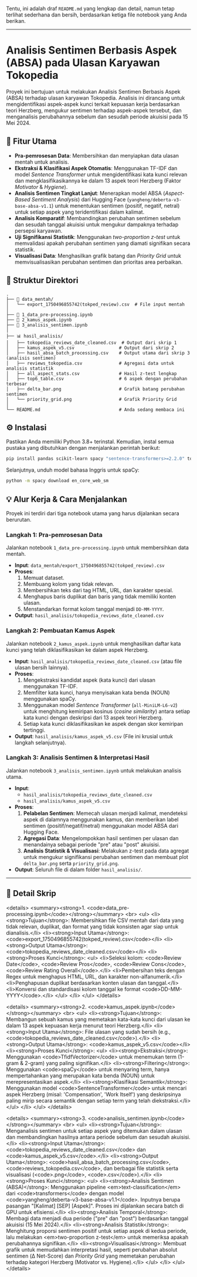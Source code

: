 Tentu, ini adalah draf `README.md` yang lengkap dan detail, namun tetap terlihat sederhana dan bersih, berdasarkan ketiga file notebook yang Anda berikan.

-----

# Analisis Sentimen Berbasis Aspek (ABSA) pada Ulasan Karyawan Tokopedia

Proyek ini bertujuan untuk melakukan Analisis Sentimen Berbasis Aspek (ABSA) terhadap ulasan karyawan Tokopedia. Analisis ini dirancang untuk mengidentifikasi aspek-aspek kunci terkait kepuasan kerja berdasarkan teori Herzberg, mengukur sentimen terhadap aspek-aspek tersebut, dan menganalisis perubahannya sebelum dan sesudah periode akuisisi pada 15 Mei 2024.

## 🚀 Fitur Utama

  * **Pra-pemrosesan Data**: Membersihkan dan menyiapkan data ulasan mentah untuk analisis.
  * **Ekstraksi & Klasifikasi Aspek Otomatis**: Menggunakan TF-IDF dan model *Sentence Transformer* untuk mengidentifikasi kata kunci relevan dan mengklasifikasikannya ke dalam 13 aspek teori Herzberg (Faktor *Motivator* & *Hygiene*).
  * **Analisis Sentimen Tingkat Lanjut**: Menerapkan model ABSA (*Aspect-Based Sentiment Analysis*) dari Hugging Face (`yangheng/deberta-v3-base-absa-v1.1`) untuk menentukan sentimen (positif, negatif, netral) untuk setiap aspek yang teridentifikasi dalam kalimat.
  * **Analisis Komparatif**: Membandingkan perubahan sentimen sebelum dan sesudah tanggal akuisisi untuk mengukur dampaknya terhadap persepsi karyawan.
  * **Uji Signifikansi Statistik**: Menggunakan *two-proportion z-test* untuk memvalidasi apakah perubahan sentimen yang diamati signifikan secara statistik.
  * **Visualisasi Data**: Menghasilkan grafik batang dan *Priority Grid* untuk memvisualisasikan perubahan sentimen dan prioritas area perbaikan.

## 📂 Struktur Direktori

```
.
├── 📄 data_mentah/
│   └── export_1750496855742(tokped_review).csv  # File input mentah
│
├── 📓 1_data_pre-processing.ipynb
├── 📓 2_kamus_aspek.ipynb
├── 📓 3_analisis_sentimen.ipynb
│
├── 📊 hasil_analisis/
│   ├── tokopedia_reviews_date_cleaned.csv  # Output dari skrip 1
│   ├── kamus_aspek_v5.csv                 # Output dari skrip 2
│   ├── hasil_absa_batch_processing.csv    # Output utama dari skrip 3 (analisis sentimen)
│   ├── reviews_tokopedia.csv              # Agregasi data untuk analisis statistik
│   ├── all_aspect_stats.csv               # Hasil z-test lengkap
│   ├── top6_table.csv                     # 6 aspek dengan perubahan terbesar
│   ├── delta_bar.png                      # Grafik batang perubahan sentimen
│   └── priority_grid.png                  # Grafik Priority Grid
│
└── README.md                              # Anda sedang membaca ini
```

## ⚙️ Instalasi

Pastikan Anda memiliki Python 3.8+ terinstal. Kemudian, instal semua pustaka yang dibutuhkan dengan menjalankan perintah berikut:

```bash
pip install pandas scikit-learn spacy "sentence-transformers>=2.2.0" torch transformers nltk matplotlib scipy
```

Selanjutnya, unduh model bahasa Inggris untuk spaCy:

```bash
python -m spacy download en_core_web_sm
```

## 💡 Alur Kerja & Cara Menjalankan

Proyek ini terdiri dari tiga notebook utama yang harus dijalankan secara berurutan.

### Langkah 1: Pra-pemrosesan Data

Jalankan notebook `1_data_pre-processing.ipynb` untuk membersihkan data mentah.

  * **Input**: `data_mentah/export_1750496855742(tokped_review).csv`
  * **Proses**:
    1.  Memuat dataset.
    2.  Membuang kolom yang tidak relevan.
    3.  Membersihkan teks dari tag HTML, URL, dan karakter spesial.
    4.  Menghapus baris duplikat dan baris yang tidak memiliki konten ulasan.
    5.  Menstandarkan format kolom tanggal menjadi `DD-MM-YYYY`.
  * **Output**: `hasil_analisis/tokopedia_reviews_date_cleaned.csv`

### Langkah 2: Pembuatan Kamus Aspek

Jalankan notebook `2_kamus_aspek.ipynb` untuk menghasilkan daftar kata kunci yang telah diklasifikasikan ke dalam aspek Herzberg.

  * **Input**: `hasil_analisis/tokopedia_reviews_date_cleaned.csv` (atau file ulasan bersih lainnya).
  * **Proses**:
    1.  Mengekstraksi kandidat aspek (kata kunci) dari ulasan menggunakan TF-IDF.
    2.  Memfilter kata kunci, hanya menyisakan kata benda (NOUN) menggunakan spaCy.
    3.  Menggunakan model *Sentence Transformer* (`all-MiniLM-L6-v2`) untuk menghitung kemiripan kosinus (*cosine similarity*) antara setiap kata kunci dengan deskripsi dari 13 aspek teori Herzberg.
    4.  Setiap kata kunci diklasifikasikan ke aspek dengan skor kemiripan tertinggi.
  * **Output**: `hasil_analisis/kamus_aspek_v5.csv` (File ini krusial untuk langkah selanjutnya).

### Langkah 3: Analisis Sentimen & Interpretasi Hasil

Jalankan notebook `3_analisis_sentimen.ipynb` untuk melakukan analisis utama.

  * **Input**:
      * `hasil_analisis/tokopedia_reviews_date_cleaned.csv`
      * `hasil_analisis/kamus_aspek_v5.csv`
  * **Proses**:
    1.  **Pelabelan Sentimen**: Memecah ulasan menjadi kalimat, mendeteksi aspek di dalamnya menggunakan kamus, dan memberikan label sentimen (positif/negatif/netral) menggunakan model ABSA dari Hugging Face.
    2.  **Agregasi Data**: Mengelompokkan hasil sentimen per ulasan dan menandainya sebagai periode "pre" atau "post" akuisisi.
    3.  **Analisis Statistik & Visualisasi**: Melakukan z-test pada data agregat untuk mengukur signifikansi perubahan sentimen dan membuat plot `delta_bar.png` serta `priority_grid.png`.
  * **Output**: Seluruh file di dalam folder `hasil_analisis/`.

-----

## 📜 Detail Skrip

\<details\>
\<summary\>\<strong\>1. \<code\>data\_pre-processing.ipynb\</code\>\</strong\>\</summary\>
\<br\>
\<ul\>
\<li\>\<strong\>Tujuan\</strong\>: Membersihkan file CSV mentah dari data yang tidak relevan, duplikat, dan format yang tidak konsisten agar siap untuk dianalisis.\</li\>
\<li\>\<strong\>Input Utama\</strong\>: \<code\>export\_1750496855742(tokped\_review).csv\</code\>\</li\>
\<li\>\<strong\>Output Utama\</strong\>: \<code\>tokopedia\_reviews\_date\_cleaned.csv\</code\>\</li\>
\<li\>\<strong\>Proses Kunci\</strong\>:
\<ul\>
\<li\>Seleksi kolom: \<code\>Review Date\</code\>, \<code\>Review Pros\</code\>, \<code\>Review Cons\</code\>, \<code\>Review Rating Overall\</code\>.\</li\>
\<li\>Pembersihan teks dengan Regex untuk menghapus HTML, URL, dan karakter non-alfanumerik.\</li\>
\<li\>Penghapusan duplikat berdasarkan konten ulasan dan tanggal.\</li\>
\<li\>Konversi dan standardisasi kolom tanggal ke format \<code\>DD-MM-YYYY\</code\>.\</li\>
\</ul\>
\</li\>
\</ul\>
\</details\>

\<details\>
\<summary\>\<strong\>2. \<code\>kamus\_aspek.ipynb\</code\>\</strong\>\</summary\>
\<br\>
\<ul\>
\<li\>\<strong\>Tujuan\</strong\>: Membangun sebuah kamus yang memetakan kata-kata kunci dari ulasan ke dalam 13 aspek kepuasan kerja menurut teori Herzberg.\</li\>
\<li\>\<strong\>Input Utama\</strong\>: File ulasan yang sudah bersih (e.g., \<code\>tokopedia\_reviews\_date\_cleaned.csv\</code\>).\</li\>
\<li\>\<strong\>Output Utama\</strong\>: \<code\>kamus\_aspek\_v5.csv\</code\>\</li\>
\<li\>\<strong\>Proses Kunci\</strong\>:
\<ul\>
\<li\>\<strong\>Ekstraksi\</strong\>: Menggunakan \<code\>TfidfVectorizer\</code\> untuk menemukan term (1-gram & 2-gram) yang paling signifikan.\</li\>
\<li\>\<strong\>Filtering\</strong\>: Menggunakan \<code\>spaCy\</code\> untuk menyaring term, hanya mempertahankan yang merupakan kata benda (NOUN) untuk merepresentasikan aspek.\</li\>
\<li\>\<strong\>Klasifikasi Semantik\</strong\>: Menggunakan model \<code\>SentenceTransformer\</code\> untuk mencari aspek Herzberg (misal: 'Compensation', 'Work Itself') yang deskripsinya paling mirip secara semantik dengan setiap term yang telah diekstraksi.\</li\>
\</ul\>
\</li\>
\</ul\>
\</details\>

\<details\>
\<summary\>\<strong\>3. \<code\>analisis\_sentimen.ipynb\</code\>\</strong\>\</summary\>
\<br\>
\<ul\>
\<li\>\<strong\>Tujuan\</strong\>: Menganalisis sentimen untuk setiap aspek yang ditemukan dalam ulasan dan membandingkan hasilnya antara periode sebelum dan sesudah akuisisi.\</li\>
\<li\>\<strong\>Input Utama\</strong\>: \<code\>tokopedia\_reviews\_date\_cleaned.csv\</code\> dan \<code\>kamus\_aspek\_v5.csv\</code\>.\</li\>
\<li\>\<strong\>Output Utama\</strong\>: \<code\>hasil\_absa\_batch\_processing.csv\</code\>, \<code\>reviews\_tokopedia.csv\</code\>, dan berbagai file statistik serta visualisasi (\<code\>.png\</code\>, \<code\>.csv\</code\>).\</li\>
\<li\>\<strong\>Proses Kunci\</strong\>:
\<ul\>
\<li\>\<strong\>Analisis Sentimen (ABSA)\</strong\>: Menggunakan pipeline \<em\>text-classification\</em\> dari \<code\>transformers\</code\> dengan model \<code\>yangheng/deberta-v3-base-absa-v1.1\</code\>. Inputnya berupa pasangan "[Kalimat] [SEP] [Aspek]". Proses ini dijalankan secara batch di GPU untuk efisiensi.\</li\>
\<li\>\<strong\>Analisis Temporal\</strong\>: Membagi data menjadi dua periode ("pre" dan "post") berdasarkan tanggal akuisisi (15 Mei 2024).\</li\>
\<li\>\<strong\>Analisis Statistik\</strong\>: Menghitung proporsi sentimen positif untuk setiap aspek di kedua periode, lalu melakukan \<em\>two-proportion z-test\</em\> untuk memeriksa apakah perubahannya signifikan.\</li\>
\<li\>\<strong\>Visualisasi\</strong\>: Membuat grafik untuk memudahkan interpretasi hasil, seperti perubahan absolut sentimen (Δ Net-Score) dan *Priority Grid* yang memetakan perubahan terhadap kategori Herzberg (Motivator vs. Hygiene).\</li\>
\</ul\>
\</li\>
\</ul\>
\</details\>
